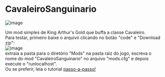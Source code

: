 # CavaleiroSanguinario
![image](https://github.com/WellyngtonMolinari/CavaleiroSanguinario/assets/88794503/ea188e89-2b37-4f70-838b-7570b8141e13)

Um mod simples de King Arthur's Gold que buffa a classe Cavaleiro.<br>
Para testar, primeiro baixe o arquivo clicando no botão "code" e "Download zip":<br>
![image](https://github.com/WellyngtonMolinari/CavaleiroSanguinario/assets/88794503/b4858377-2427-4c4b-853c-9d3b1a1c7264)<br>
extraia a pasta para o diretório "Mods" na pasta raiz do jogo, escreva o nome do mod "CavaleiroSanguinario" no arquivo "mods.cfg" e depois execute o "runlocalhost".<br>
Ou se preferir, leia o tutorial [passo-a-passo!](https://wellyngtonmolinari.github.io/GuiaKAGmods/)
